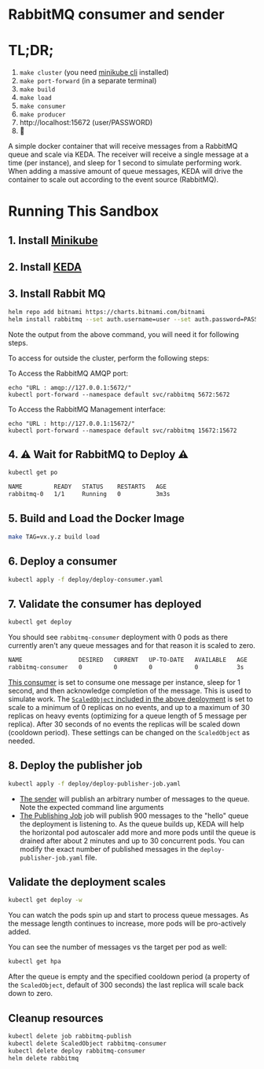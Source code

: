# RabbitMQ consumer and sender

# TL;DR;
1. `make cluster` (you need [minikube cli](https://minikube.sigs.k8s.io/docs/start/) installed)
2. `make port-forward` (in a separate terminal)
3. `make build`
4. `make load`
5. `make consumer`
6. `make producer`
7. http://localhost:15672 (user/PASSWORD)
8. :eyes:

A simple docker container that will receive messages from a RabbitMQ queue and scale via KEDA.  The receiver will receive a single message at a time (per instance), and sleep for 1 second to simulate performing work.  When adding a massive amount of queue messages, KEDA will drive the container to scale out according to the event source (RabbitMQ).

# Running This Sandbox
## 1. Install [Minikube](https://minikube.sigs.k8s.io/docs/start/)
## 2. Install [KEDA](https://keda.sh/docs/2.12/deploy/#helm)
## 3. Install Rabbit MQ
```sh
helm repo add bitnami https://charts.bitnami.com/bitnami
helm install rabbitmq --set auth.username=user --set auth.password=PASSWORD bitnami/rabbitmq --wait
```

Note the output from the above command, you will need it for following steps.

To access for outside the cluster, perform the following steps:

To Access the RabbitMQ AMQP port:
```
echo "URL : amqp://127.0.0.1:5672/"
kubectl port-forward --namespace default svc/rabbitmq 5672:5672
```
To Access the RabbitMQ Management interface:
```
echo "URL : http://127.0.0.1:15672/"
kubectl port-forward --namespace default svc/rabbitmq 15672:15672
```
## 4. ⚠️ Wait for RabbitMQ to Deploy ⚠️
```sh
kubectl get po

NAME         READY   STATUS    RESTARTS   AGE
rabbitmq-0   1/1     Running   0          3m3s
```
## 5. Build and Load the Docker Image
```sh
make TAG=vx.y.z build load
```
## 6. Deploy a consumer
```sh
kubectl apply -f deploy/deploy-consumer.yaml
```
## 7. Validate the consumer has deployed
```sh
kubectl get deploy
```
You should see `rabbitmq-consumer` deployment with 0 pods as there currently aren't any queue messages and for that reason it is scaled to zero.
```sh
NAME                DESIRED   CURRENT   UP-TO-DATE   AVAILABLE   AGE
rabbitmq-consumer   0         0         0            0           3s
```
[This consumer](./receive/receive.go) is set to consume one message per instance, sleep for 1 second, and then acknowledge completion of the message.  This is used to simulate work.  The [`ScaledObject` included in the above deployment](deploy/deploy-consumer.yaml) is set to scale to a minimum of 0 replicas on no events, and up to a maximum of 30 replicas on heavy events (optimizing for a queue length of 5 message per replica).  After 30 seconds of no events the replicas will be scaled down (cooldown period).  These settings can be changed on the `ScaledObject` as needed.

## 8. Deploy the publisher job

```sh
kubectl apply -f deploy/deploy-publisher-job.yaml
```

- [The sender](./send/send.go) will publish an arbitrary number of messages to the queue. Note the expected command line arguments
- [The Publishing Job](./deploy/deploy-publisher-job.yaml) job will publish 900 messages to the "hello" queue the deployment is listening to. As the queue builds up, KEDA will help the horizontal pod autoscaler add more and more pods until the queue is drained after about 2 minutes and up to 30 concurrent pods.  You can modify the exact number of published messages in the `deploy-publisher-job.yaml` file.

## Validate the deployment scales

```sh
kubectl get deploy -w
```

You can watch the pods spin up and start to process queue messages.  As the message length continues to increase, more pods will be pro-actively added.  

You can see the number of messages vs the target per pod as well:

```sh
kubectl get hpa
```

After the queue is empty and the specified cooldown period (a property of the `ScaledObject`, default of 300 seconds) the last replica will scale back down to zero.

## Cleanup resources

```sh
kubectl delete job rabbitmq-publish
kubectl delete ScaledObject rabbitmq-consumer
kubectl delete deploy rabbitmq-consumer
helm delete rabbitmq
```
